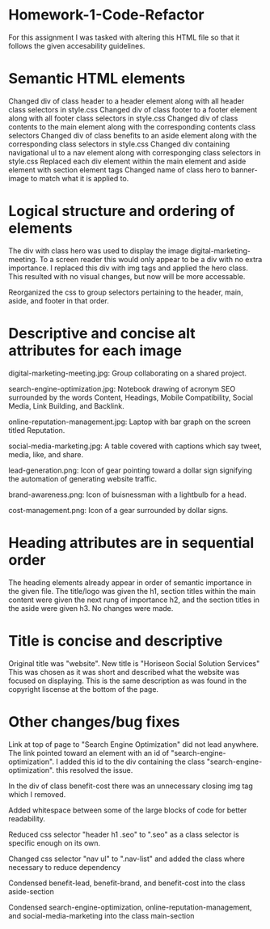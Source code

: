 # Homework-1-Code-Refactor
For this assignment I was tasked with altering this HTML file so that it follows the given accesability guidelines. 

# Semantic HTML elements
Changed div of class header to a header element along with all header class selectors in style.css
Changed div of class footer to a footer element along with all footer class selectors in style.css
Changed div of class contents to the main element along with the corresponding contents class selectors
Changed div of class benefits to an aside element along with the corresponding class selectors in style.css
Changed div containing navigational ul to a nav element along with corresponging class selectors in style.css
Replaced each div element within the main element and aside element with section element tags
Changed name of class hero to banner-image to match what it is applied to.


# Logical structure and ordering of elements
The div with class hero was used to display the image digital-marketing-meeting. To a screen reader this would only appear to be a div with no extra importance. I replaced this div with img tags and applied the hero class. This resulted with no visual changes, but now will be more accessable. 

Reorganized the css to group selectors pertaining to the header, main, aside, and footer in that order.


# Descriptive and concise alt attributes for each image
digital-marketing-meeting.jpg: Group collaborating on a shared project.

search-engine-optimization.jpg: Notebook drawing of acronym SEO surrounded by the words Content, Headings, Mobile Compatibility, Social Media, Link Building, and Backlink.

online-reputation-management.jpg: Laptop with bar graph on the screen titled Reputation.

social-media-marketing.jpg: A table covered with captions which say tweet, media, like, and share.

lead-generation.png: Icon of gear pointing toward a dollar sign signifying the automation of generating website traffic.

brand-awareness.png: Icon of buisnessman with a lightbulb for a head.

cost-management.png: Icon of a gear surrounded by dollar signs.


# Heading attributes are in sequential order
The heading elements already appear in order of semantic importance in the given file. The title/logo was given the h1, section titles within the main content were given the next rung of importance h2, and the section titles in the aside were given h3. No changes were made.


# Title is concise and descriptive
Original title was "website".
New title is "Horiseon Social Solution Services"
This was chosen as it was short and described what the website was focused on displaying. This is the same description as was found in the copyright liscense at the bottom of the page.


# Other changes/bug fixes
Link at top of page to "Search Engine Optimization" did not lead anywhere. The link pointed toward an element with an id of "search-engine-optimization". I added this id to the div containing the class "search-engine-optimization". this resolved the issue.

In the div of class benefit-cost there was an unnecessary closing img tag which I removed.

Added whitespace between some of the large blocks of code for better readability.

Reduced css selector "header h1 .seo" to ".seo" as a class selector is specific enough on its own.

Changed css selector "nav ul" to ".nav-list" and added the class where necessary to reduce dependency

Condensed benefit-lead, benefit-brand, and benefit-cost into the class aside-section

Condensed search-engine-optimization, online-reputation-management, and social-media-marketing into the class main-section

